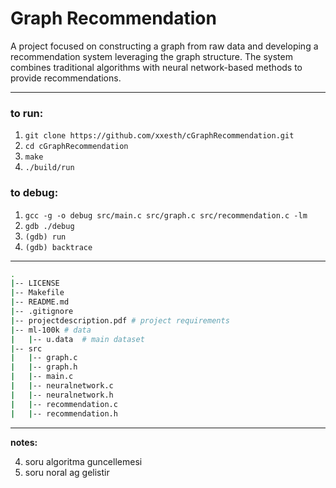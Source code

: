 
# Graph Recommendation
A project focused on constructing a graph from raw data and developing a recommendation system leveraging the graph structure. The system combines traditional algorithms with neural network-based methods to provide recommendations.

---
  
### to run:  
1. ```git clone https://github.com/xxesth/cGraphRecommendation.git```
2. ```cd cGraphRecommendation```
3. ```make```
4. ```./build/run```
  
### to debug:  
1. ``gcc -g -o debug src/main.c src/graph.c src/recommendation.c -lm``
2. ``gdb ./debug``
3. ``(gdb) run``
4. ``(gdb) backtrace``

---
```bash
.
|-- LICENSE
|-- Makefile 
|-- README.md  
|-- .gitignore
|-- projectdescription.pdf # project requirements 
|-- ml-100k # data
|   |-- u.data  # main dataset
|-- src  
|   |-- graph.c  
|   |-- graph.h  
|   |-- main.c  
|   |-- neuralnetwork.c  
|   |-- neuralnetwork.h  
|   |-- recommendation.c  
|   |-- recommendation.h
```
---
**notes:**  
  
4. soru algoritma guncellemesi  
5. soru noral ag gelistir
